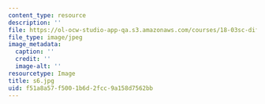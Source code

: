 ```yaml
---
content_type: resource
description: ''
file: https://ol-ocw-studio-app-qa.s3.amazonaws.com/courses/18-03sc-differential-equations-fall-2011/f51a8a57f5001b6d2fcc9a158d7562bb_s6.jpg
file_type: image/jpeg
image_metadata:
  caption: ''
  credit: ''
  image-alt: ''
resourcetype: Image
title: s6.jpg
uid: f51a8a57-f500-1b6d-2fcc-9a158d7562bb
---
```

